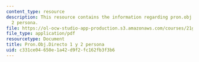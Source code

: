 ```yaml
---
content_type: resource
description: This resource contains the information regarding pron.obj.directo 1 y
  2 persona.
file: https://ol-ocw-studio-app-production.s3.amazonaws.com/courses/21g-701-spanish-i-fall-2003/c331ce04650e1a42d9f2fc162fb3f3b6_MIT21G_701F03_13prono.pdf
file_type: application/pdf
resourcetype: Document
title: Pron.Obj.Directo 1 y 2 persona
uid: c331ce04-650e-1a42-d9f2-fc162fb3f3b6
---
```

